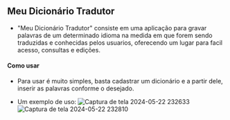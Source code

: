 ## Meu Dicionário Tradutor

-  "Meu Dicionário Tradutor" consiste em uma aplicação para gravar palavras de um determinado idioma na medida em que forem sendo traduzidas e conhecidas
pelos usuarios, oferecendo um lugar para facil acesso, consultas e edições.

#### Como usar

- Para usar é muito simples, basta cadastrar um dicionário e a partir dele, inserir as palavras conforme o desejado.

- Um exemplo de uso:
![Captura de tela 2024-05-22 232633](https://github.com/franksilva2210/my-dictionary/assets/42458760/a194aa46-4a4f-4666-8dc5-a86cfc978eaa)
![Captura de tela 2024-05-22 232810](https://github.com/franksilva2210/my-dictionary/assets/42458760/1d08d3a3-3ada-460a-829c-4736af451d20)





